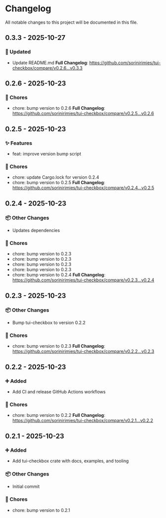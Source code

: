 # Changelog

All notable changes to this project will be documented in this file.

## 0.3.3 - 2025-10-27
### 🔄 Updated
- Update README.md
**Full Changelog**: https://github.com/sorinirimies/tui-checkbox/compare/v0.2.6...v0.3.3
## 0.2.6 - 2025-10-23
### 🔧 Chores
- chore: bump version to 0.2.6
**Full Changelog**: https://github.com/sorinirimies/tui-checkbox/compare/v0.2.5...v0.2.6
## 0.2.5 - 2025-10-23
### ✨ Features
- feat: improve version bump script
### 🔧 Chores
- chore: update Cargo.lock for version 0.2.4
- chore: bump version to 0.2.5
**Full Changelog**: https://github.com/sorinirimies/tui-checkbox/compare/v0.2.4...v0.2.5
## 0.2.4 - 2025-10-23
### 📦 Other Changes
- Updates dependencies
### 🔧 Chores
- chore: bump version to 0.2.3
- chore: bump version to 0.2.3
- chore: bump version to 0.2.3
- chore: bump version to 0.2.3
- chore: bump version to 0.2.4
**Full Changelog**: https://github.com/sorinirimies/tui-checkbox/compare/v0.2.3...v0.2.4
## 0.2.3 - 2025-10-23
### 📦 Other Changes
- Bump tui-checkbox to version 0.2.2
### 🔧 Chores
- chore: bump version to 0.2.3
**Full Changelog**: https://github.com/sorinirimies/tui-checkbox/compare/v0.2.2...v0.2.3
## 0.2.2 - 2025-10-23
### ➕ Added
- Add CI and release GitHub Actions workflows
### 🔧 Chores
- chore: bump version to 0.2.2
**Full Changelog**: https://github.com/sorinirimies/tui-checkbox/compare/v0.2.1...v0.2.2
## 0.2.1 - 2025-10-23
### ➕ Added
- Add tui-checkbox crate with docs, examples, and tooling
### 📦 Other Changes
- Initial commit
### 🔧 Chores
- chore: bump version to 0.2.1
